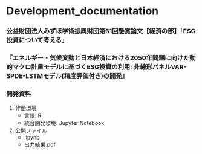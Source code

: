 # Development_documentation
### 公益財団法人みずほ学術振興財団第61回懸賞論文【経済の部】「ESG投資について考える」
### 『エネルギー・気候変動と日本経済における2050年問題に向けた動的マクロ計量モデルに基づくESG投資の利用: 非線形パネルVAR-SPDE-LSTMモデル(精度評価付き)の開発』
### 開発資料
1. 作動環境
    - 言語: R
    -	統合開発環境: Jupyter Notebook
1. 公開ファイル
    - .ipynb
    - 出力結果.pdf

